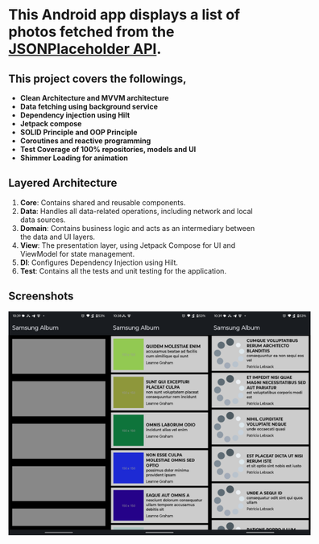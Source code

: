 # This Android app displays a list of photos fetched from the [JSONPlaceholder API](https://jsonplaceholder.typicode.com/). 

## This project covers the followings, 

- **Clean Architecture and MVVM architecture**
- **Data fetching using background service**
- **Dependency injection using Hilt**
- **Jetpack compose**
- **SOLID Principle and OOP Principle**
- **Coroutines and reactive programming**
- **Test Coverage of 100% repositories, models and UI**
- **Shimmer Loading for animation**

## Layered Architecture

1. **Core**: Contains shared and reusable components.
2. **Data**: Handles all data-related operations, including network and local data sources.
3. **Domain**: Contains business logic and acts as an intermediary between the data and UI layers.
4. **View**: The presentation layer, using Jetpack Compose for UI and ViewModel for state management.
5. **DI**: Configures Dependency Injection using Hilt.
6. **Test**: Contains all the tests and unit testing for the application. 

## Screenshots

<div style="display: flex; justify-content: space-between;">
  <img src="screenshots/Screenshot_20241225_223921.png" alt="Album Screen" width="200">
  <img src="screenshots/Screenshot_20241225_223839.png" alt="Home Screen" width="200">
  <img src="screenshots/Screenshot_20241225_223933.png" alt="Photo Detail Screen" width="200">
</div>
